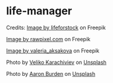# life-manager

Credits:
<a href="https://www.freepik.com/free-photo/beautiful-red-green-maple-leaf-tree_3707164.htm#&position=3&from_view=collections">Image by lifeforstock</a> on Freepik

<a href="https://www.freepik.com/free-photo/aesthetic-leaf-watercolor-background-orange-autumn-season_17597736.htm#&position=2&from_view=collections">Image by rawpixel.com</a> on Freepik

<a href="https://www.freepik.com/free-photo/autumn-flat-lay-background-white_3238942.htm#&position=1&from_view=collections">Image by valeria_aksakova</a> on Freepik

Photo by <a href="https://unsplash.com/@ikoveliko?utm_source=unsplash&utm_medium=referral&utm_content=creditCopyText">Veliko Karachiviev</a> on <a href="https://unsplash.com/s/photos/autumn-landscape?utm_source=unsplash&utm_medium=referral&utm_content=creditCopyText">Unsplash</a>
  

Photo by <a href="https://unsplash.com/@aaronburden?utm_source=unsplash&utm_medium=referral&utm_content=creditCopyText">Aaron Burden</a> on <a href="https://unsplash.com/s/photos/autumn-landscape?utm_source=unsplash&utm_medium=referral&utm_content=creditCopyText">Unsplash</a>
